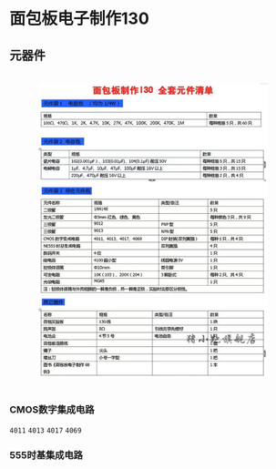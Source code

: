 # 面包板电子制作130

## 元器件

<br>
<div align=center>
<img src="../res/面包板材料.jpg" width="80%" height="80%" title="go 编译过程"></img>  
</div>
<br>

### CMOS数字集成电路
`4011` `4013` `4017` `4069`

### 555时基集成电路  



